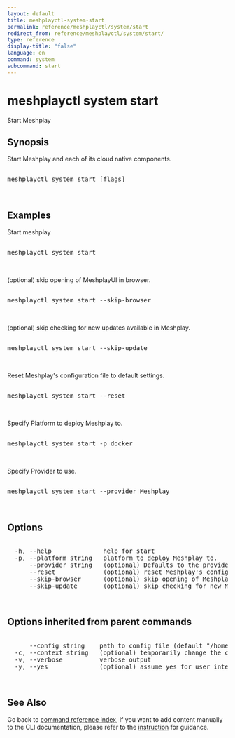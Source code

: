 ```yaml
---
layout: default
title: meshplayctl-system-start
permalink: reference/meshplayctl/system/start
redirect_from: reference/meshplayctl/system/start/
type: reference
display-title: "false"
language: en
command: system
subcommand: start
---
```


# meshplayctl system start

Start Meshplay

## Synopsis

Start Meshplay and each of its cloud native components.
<pre class='codeblock-pre'>
<div class='codeblock'>
meshplayctl system start [flags]

</div>
</pre> 

## Examples

Start meshplay
<pre class='codeblock-pre'>
<div class='codeblock'>
meshplayctl system start

</div>
</pre> 

(optional) skip opening of MeshplayUI in browser.
<pre class='codeblock-pre'>
<div class='codeblock'>
meshplayctl system start --skip-browser

</div>
</pre> 

(optional) skip checking for new updates available in Meshplay.
<pre class='codeblock-pre'>
<div class='codeblock'>
meshplayctl system start --skip-update

</div>
</pre> 

Reset Meshplay's configuration file to default settings.
<pre class='codeblock-pre'>
<div class='codeblock'>
meshplayctl system start --reset

</div>
</pre> 

Specify Platform to deploy Meshplay to.
<pre class='codeblock-pre'>
<div class='codeblock'>
meshplayctl system start -p docker

</div>
</pre> 

Specify Provider to use.
<pre class='codeblock-pre'>
<div class='codeblock'>
meshplayctl system start --provider Meshplay

</div>
</pre> 

## Options

<pre class='codeblock-pre'>
<div class='codeblock'>
  -h, --help              help for start
  -p, --platform string   platform to deploy Meshplay to.
      --provider string   (optional) Defaults to the provider specified in the current context
      --reset             (optional) reset Meshplay's configuration file to default settings.
      --skip-browser      (optional) skip opening of MeshplayUI in browser.
      --skip-update       (optional) skip checking for new Meshplay's container images.

</div>
</pre>

## Options inherited from parent commands

<pre class='codeblock-pre'>
<div class='codeblock'>
      --config string    path to config file (default "/home/runner/.meshplay/config.yaml")
  -c, --context string   (optional) temporarily change the current context.
  -v, --verbose          verbose output
  -y, --yes              (optional) assume yes for user interactive prompts.

</div>
</pre>

## See Also

Go back to [command reference index](/reference/meshplayctl/), if you want to add content manually to the CLI documentation, please refer to the [instruction](/project/contributing/contributing-cli#preserving-manually-added-documentation) for guidance.
